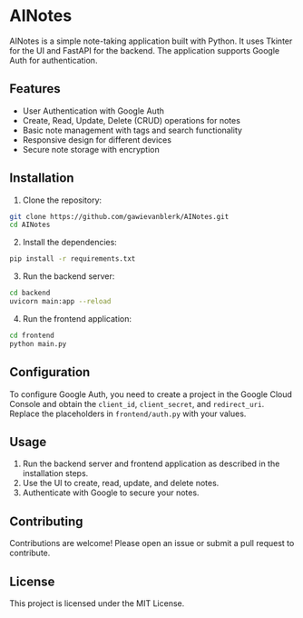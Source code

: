 # AINotes

AINotes is a simple note-taking application built with Python. It uses Tkinter for the UI and FastAPI for the backend. The application supports Google Auth for authentication.

## Features

- User Authentication with Google Auth
- Create, Read, Update, Delete (CRUD) operations for notes
- Basic note management with tags and search functionality
- Responsive design for different devices
- Secure note storage with encryption

## Installation

1. Clone the repository:

```bash
git clone https://github.com/gawievanblerk/AINotes.git
cd AINotes
```

2. Install the dependencies:

```bash
pip install -r requirements.txt
```

3. Run the backend server:

```bash
cd backend
uvicorn main:app --reload
```

4. Run the frontend application:

```bash
cd frontend
python main.py
```

## Configuration

To configure Google Auth, you need to create a project in the Google Cloud Console and obtain the `client_id`, `client_secret`, and `redirect_uri`. Replace the placeholders in `frontend/auth.py` with your values.

## Usage

1. Run the backend server and frontend application as described in the installation steps.
2. Use the UI to create, read, update, and delete notes.
3. Authenticate with Google to secure your notes.

## Contributing

Contributions are welcome! Please open an issue or submit a pull request to contribute.

## License

This project is licensed under the MIT License.
